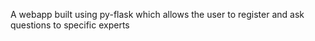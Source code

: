 A webapp built using py-flask which allows the user to register and ask questions to specific experts
